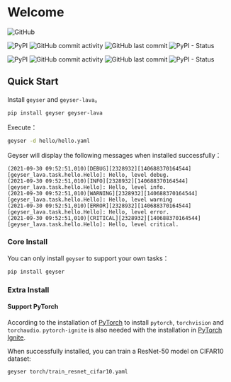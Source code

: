 # Welcome

![GitHub](https://img.shields.io/github/license/chenrz925/geyser?style=for-the-badge)

![PyPI](https://img.shields.io/pypi/v/geyser?label=Geyser&style=for-the-badge)
![GitHub commit activity](https://img.shields.io/github/commit-activity/m/chenrz925/geyser?label=Geyser&style=for-the-badge)
![GitHub last commit](https://img.shields.io/github/last-commit/chenrz925/geyser?label=Geyser&style=for-the-badge)
![PyPI - Status](https://img.shields.io/pypi/status/geyser?label=Geyser&style=for-the-badge)

![PyPI](https://img.shields.io/pypi/v/geyser-lava?label=Lava&style=for-the-badge)
![GitHub commit activity](https://img.shields.io/github/commit-activity/m/chenrz925/geyser-lava?label=Lava&style=for-the-badge)
![GitHub last commit](https://img.shields.io/github/last-commit/chenrz925/geyser-lava?label=Lava&style=for-the-badge)
![PyPI - Status](https://img.shields.io/pypi/status/geyser-lava?label=Lava&style=for-the-badge)

## Quick Start

Install `geyser` and `geyser-lava`。

```bash
pip install geyser geyser-lava
```

Execute：

```bash
geyser -d hello/hello.yaml
```

Geyser will display the following messages when installed successfully：

```
(2021-09-30 09:52:51,010)[DEBUG][2328932][140688370164544][geyser_lava.task.hello.Hello]: Hello, level debug.
(2021-09-30 09:52:51,010)[INFO][2328932][140688370164544][geyser_lava.task.hello.Hello]: Hello, level info.
(2021-09-30 09:52:51,010)[WARNING][2328932][140688370164544][geyser_lava.task.hello.Hello]: Hello, level warning
(2021-09-30 09:52:51,010)[ERROR][2328932][140688370164544][geyser_lava.task.hello.Hello]: Hello, level error.
(2021-09-30 09:52:51,010)[CRITICAL][2328932][140688370164544][geyser_lava.task.hello.Hello]: Hello, level critical.
```

### Core Install

You can only install `geyser` to support your own tasks：

```bash
pip install geyser
```

### Extra Install

#### Support PyTorch

According to the installation of [PyTorch](https://pytorch.org/) to install `pytorch`, `torchvision` and `torchaudio`. `pytorch-ignite` is also needed with the installation in [PyTorch Ignite](https://pytorch.org/ignite/).

When successfully installed, you can train a ResNet-50 model on CIFAR10 dataset:

```bash
geyser torch/train_resnet_cifar10.yaml
```